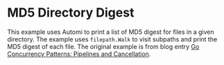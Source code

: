 MD5 Directory Digest
====================

This example uses Automi to print a list of MD5 digest for files in a given directory.  The
example uses `filepath.Walk` to visit subpaths and print the MD5 digest of each file. The
original example is from blog entry [Go Concurrency Patterns: Pipelines and Cancellation](https://blog.golang.org/pipelines).